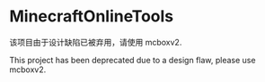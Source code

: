 # MinecraftOnlineTools

该项目由于设计缺陷已被弃用，请使用 mcboxv2.

This project has been deprecated due to a design flaw, please use mcboxv2.
